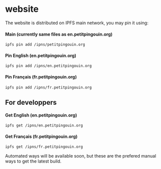 # website
The website is distributed on IPFS main network, you may pin it using:

#### Main (currently same files as en.petitpingouin.org)

`ipfs pin add /ipns/petitpingouin.org`

#### Pin English (en.petitpingouin.org)

`ipfs pin add /ipns/en.petitpingouin.org`

#### Pin Français (fr.petitpingouin.org)

`ipfs pin add /ipns/fr.petitpingouin.org`

## For developpers
#### Get English (en.petitpingouin.org)

`ipfs get /ipns/en.petitpingouin.org`

#### Get Français (fr.petitpingouin.org)

`ipfs get /ipns/fr.petitpingouin.org`

Automated ways will be available soon, but these are the prefered manual ways to get the latest build.
